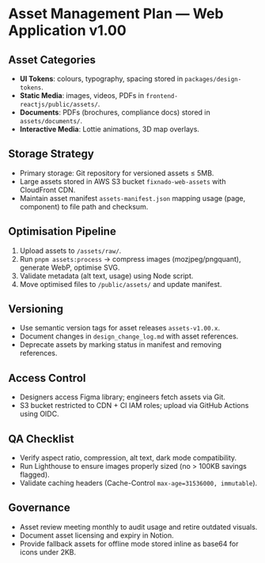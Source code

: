 # Asset Management Plan — Web Application v1.00

## Asset Categories
- **UI Tokens**: colours, typography, spacing stored in `packages/design-tokens`.
- **Static Media**: images, videos, PDFs in `frontend-reactjs/public/assets/`.
- **Documents**: PDFs (brochures, compliance docs) stored in `assets/documents/`.
- **Interactive Media**: Lottie animations, 3D map overlays.

## Storage Strategy
- Primary storage: Git repository for versioned assets ≤ 5MB.
- Large assets stored in AWS S3 bucket `fixnado-web-assets` with CloudFront CDN.
- Maintain asset manifest `assets-manifest.json` mapping usage (page, component) to file path and checksum.

## Optimisation Pipeline
1. Upload assets to `/assets/raw/`.
2. Run `pnpm assets:process` -> compress images (mozjpeg/pngquant), generate WebP, optimise SVG.
3. Validate metadata (alt text, usage) using Node script.
4. Move optimised files to `/public/assets/` and update manifest.

## Versioning
- Use semantic version tags for asset releases `assets-v1.00.x`.
- Document changes in `design_change_log.md` with asset references.
- Deprecate assets by marking status in manifest and removing references.

## Access Control
- Designers access Figma library; engineers fetch assets via Git.
- S3 bucket restricted to CDN + CI IAM roles; upload via GitHub Actions using OIDC.

## QA Checklist
- Verify aspect ratio, compression, alt text, dark mode compatibility.
- Run Lighthouse to ensure images properly sized (no > 100KB savings flagged).
- Validate caching headers (Cache-Control `max-age=31536000, immutable`).

## Governance
- Asset review meeting monthly to audit usage and retire outdated visuals.
- Document asset licensing and expiry in Notion.
- Provide fallback assets for offline mode stored inline as base64 for icons under 2KB.
